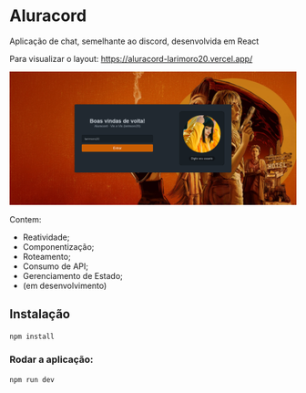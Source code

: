 # Aluracord

Aplicação de chat, semelhante ao discord, desenvolvida em React

Para visualizar o layout: https://aluracord-larimoro20.vercel.app/

![imagem](https://github.com/LariMoro20/Aluracord/blob/main/aluracord.png)

Contem:
- Reatividade;
- Componentização;
- Roteamento;
- Consumo de API;
- Gerenciamento de Estado;
- (em desenvolvimento)

## Instalação

```bash
npm install
```

### Rodar a aplicação:

```bash
npm run dev
```

